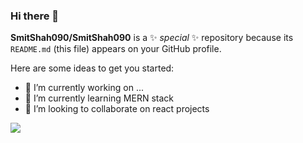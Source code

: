 ### Hi there 👋


**SmitShah090/SmitShah090** is a ✨ _special_ ✨ repository because its `README.md` (this file) appears on your GitHub profile.

Here are some ideas to get you started:

- 🔭 I’m currently working on ...
- 🌱 I’m currently learning MERN stack 
- 👯 I’m looking to collaborate on react projects
<!-- - 🤔 I’m looking for help with ...
- 💬 Ask me about ...
- 📫 How to reach me: <link href="https://www.linkedin.com/in/smit-shah-a5bb28199/" >
- 😄 Pronouns: ...
- ⚡ Fun fact: ...
-->

<img src = "https://github-readme-stats.vercel.app/api?username=SmitShah090&&show_icons=true&title_color=ffffff&icon_color=bb2acf&text_color=daf7dc&bg_color=151515" >
